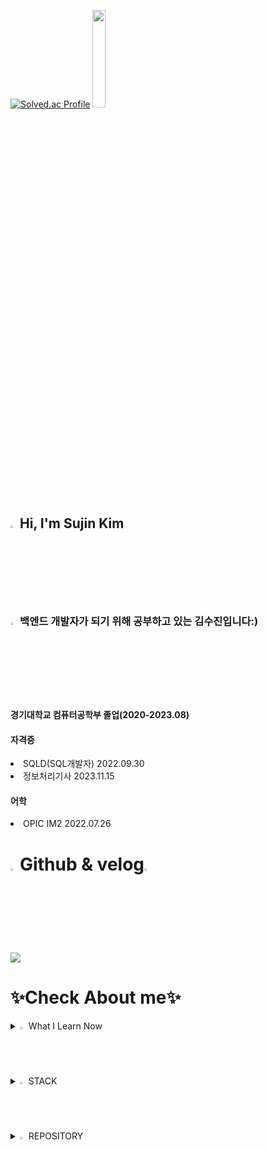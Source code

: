 [![Solved.ac Profile](http://mazassumnida.wtf/api/v2/generate_badge?boj=zanie0328)](https://solved.ac/zanie0328/)
<img src="https://github.com/Tarikul-Islam-Anik/Animated-Fluent-Emojis/blob/master/Emojis/Animals/Panda.png" width="20%"/>
<h2><img src="https://github.com/Tarikul-Islam-Anik/Animated-Fluent-Emojis/blob/master/Emojis/Hand%20gestures/Waving%20Hand.png" width="3%"/>Hi, I'm Sujin Kim </h2>
<h3><img src="https://github.com/Tarikul-Islam-Anik/Animated-Fluent-Emojis/blob/master/Emojis/People/Woman%20Technologist.png" width="3%"/>백엔드 개발자가 되기 위해 공부하고 있는 김수진입니다:)</h3>
<h4>경기대학교 컴퓨터공학부 졸업(2020-2023.08)</h4>
<h4>자격증</h4>
  <li>SQLD(SQL개발자) 2022.09.30</li>
  <li>정보처리기사 2023.11.15</li>
  <h4>어학</h4>
  <li>OPIC IM2 2022.07.26</li>
<h1><img src="https://github.com/Tarikul-Islam-Anik/Animated-Fluent-Emojis/blob/master/Emojis/Smilies/Heart%20on%20Fire.png" width="3%"/>Github & velog<img src="https://github.com/Tarikul-Islam-Anik/Animated-Fluent-Emojis/blob/master/Emojis/Smilies/Heart%20on%20Fire.png" width="3%"/></h1>
<img src="https://streak-stats.demolab.com?user=meridaKim&theme=material-palenight"/>

<h1>✨Check About me✨</h1>


<details>
<summary>
<img src="https://github.com/Tarikul-Islam-Anik/Animated-Fluent-Emojis/blob/master/Emojis/Animals/Turtle.png" width="2%" /> 
What I Learn Now
</summary>
<br>
  <img src="https://img.shields.io/badge/springboot-6DB33F?style=for-the-badge&logo=springboot&logoColor=white">
  <img src="https://img.shields.io/badge/java-007396?style=for-the-badge&logo=java&logoColor=white">
</details>
<details>
  <summary>
    <img src="https://github.com/Tarikul-Islam-Anik/Animated-Fluent-Emojis/blob/master/Emojis/Smilies/Heart%20Exclamation.png" width="2%" />
    STACK
  </summary>
  <br>
  <img src="https://img.shields.io/badge/java-007396?style=for-the-badge&logo=java&logoColor=white">
  <img src="https://img.shields.io/badge/python-3776AB?style=for-the-badge&logo=python&logoColor=white">
  <img src="https://img.shields.io/badge/mysql-4479A1?style=for-the-badge&logo=mysql&logoColor=white">
  <img src="https://img.shields.io/badge/springboot-6DB33F?style=for-the-badge&logo=springboot&logoColor=white">
</details>
<details>
  <summary>
    <img src="https://github.com/Tarikul-Islam-Anik/Animated-Fluent-Emojis/blob/master/Emojis/Animals/Bear.png" width="2%"/>
  REPOSITORY
  </summary>
</details>
</div>
